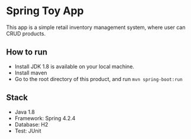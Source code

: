 # Spring Toy App
This app is a simple retail inventory management system, where user can CRUD products.

## How to run
- Install JDK 1.8 is available on your local machine.
- Install maven
- Go to the root directory of this product, and run `mvn spring-boot:run`

## Stack
- Java 1.8
- Framework: Spring 4.2.4
- Database: H2
- Test: JUnit

